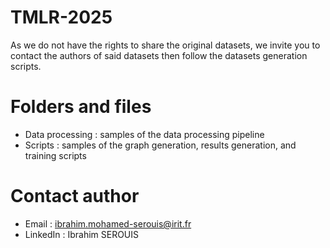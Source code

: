 # TMLR-2025

As we do not have the rights to share the original datasets, we invite you to contact the authors of said datasets then follow the datasets generation scripts. 

# Folders and files

- Data processing : samples of the data processing pipeline
- Scripts : samples of the graph generation, results generation, and training scripts

# Contact author 

- Email : ibrahim.mohamed-serouis@irit.fr
- LinkedIn : Ibrahim SEROUIS



